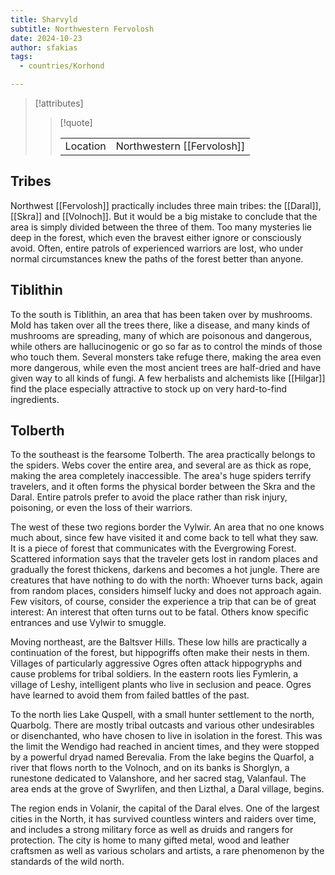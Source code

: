 ```yaml
---
title: Sharvyld
subtitle: Northwestern Fervolosh
date: 2024-10-23
author: sfakias
tags:
  - countries/Korhond

---
```

> [!attributes]
> 
> > [!quote]
> >
> > | | |
> > | --- | --- |
> > | Location | Northwestern [[Fervolosh]] |

## Tribes

Northwest [[Fervolosh]] practically includes three main tribes: the [[Daral]], [[Skra]] and [[Volnoch]]. But it would be a big mistake to conclude that the area is simply divided between the three of them. Too many mysteries lie deep in the forest, which even the bravest either ignore or consciously avoid. Often, entire patrols of experienced warriors are lost, who under normal circumstances knew the paths of the forest better than anyone.

## Tiblithin

To the south is Tiblithin, an area that has been taken over by mushrooms. Mold has taken over all the trees there, like a disease, and many kinds of mushrooms are spreading, many of which are poisonous and dangerous, while others are hallucinogenic or go so far as to control the minds of those who touch them. Several monsters take refuge there, making the area even more dangerous, while even the most ancient trees are half-dried and have given way to all kinds of fungi. A few herbalists and alchemists like [[Hilgar]] find the place especially attractive to stock up on very hard-to-find ingredients.

## Tolberth

To the southeast is the fearsome Tolberth. The area practically belongs to the spiders. Webs cover the entire area, and several are as thick as rope, making the area completely inaccessible. The area's huge spiders terrify travelers, and it often forms the physical border between the Skra and the Daral. Entire patrols prefer to avoid the place rather than risk injury, poisoning, or even the loss of their warriors.

The west of these two regions border the Vylwir. An area that no one knows much about, since few have visited it and come back to tell what they saw. It is a piece of forest that communicates with the Evergrowing Forest. Scattered information says that the traveler gets lost in random places and gradually the forest thickens, darkens and becomes a hot jungle. There are creatures that have nothing to do with the north: Whoever turns back, again from random places, considers himself lucky and does not approach again. Few visitors, of course, consider the experience a trip that can be of great interest: An interest that often turns out to be fatal. Others know specific entrances and use Vylwir to smuggle.

Moving northeast, are the Baltsver Hills. These low hills are practically a continuation of the forest, but hippogriffs often make their nests in them. Villages of particularly aggressive Ogres often attack hippogryphs and cause problems for tribal soldiers. In the eastern roots lies Fymlerin, a village of Leshy, intelligent plants who live in seclusion and peace. Ogres have learned to avoid them from failed battles of the past.

To the north lies Lake Quspell, with a small hunter settlement to the north, Quarbolg. There are mostly tribal outcasts and various other undesirables or disenchanted, who have chosen to live in isolation in the forest. This was the limit the Wendigo had reached in ancient times, and they were stopped by a powerful dryad named Berevalia. From the lake begins the Quarfol, a river that flows north to the Volnoch, and on its banks is Shorglyn, a runestone dedicated to Valanshore, and her sacred stag, Valanfaul. The area ends at the grove of Swyrlifen, and then Lizthal, a Daral village, begins.

The region ends in Volanir, the capital of the Daral elves. One of the largest cities in the North, it has survived countless winters and raiders over time, and includes a strong military force as well as druids and rangers for protection. The city is home to many gifted metal, wood and leather craftsmen as well as various scholars and artists, a rare phenomenon by the standards of the wild north.

